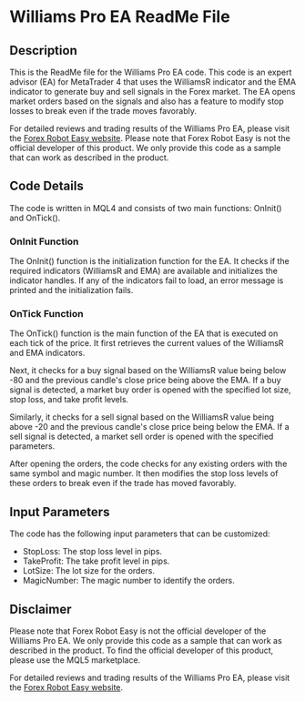 # Williams Pro EA ReadMe File

## Description

This is the ReadMe file for the Williams Pro EA code. This code is an expert advisor (EA) for MetaTrader 4 that uses the WilliamsR indicator and the EMA indicator to generate buy and sell signals in the Forex market. The EA opens market orders based on the signals and also has a feature to modify stop losses to break even if the trade moves favorably.

For detailed reviews and trading results of the Williams Pro EA, please visit the [Forex Robot Easy website](https://forexroboteasy.com/forex-robot-review/williams-pro-ea-review-reliable-forex-trading-software/). Please note that Forex Robot Easy is not the official developer of this product. We only provide this code as a sample that can work as described in the product.

## Code Details

The code is written in MQL4 and consists of two main functions: OnInit() and OnTick().

### OnInit Function

The OnInit() function is the initialization function for the EA. It checks if the required indicators (WilliamsR and EMA) are available and initializes the indicator handles. If any of the indicators fail to load, an error message is printed and the initialization fails.

### OnTick Function

The OnTick() function is the main function of the EA that is executed on each tick of the price. It first retrieves the current values of the WilliamsR and EMA indicators.

Next, it checks for a buy signal based on the WilliamsR value being below -80 and the previous candle's close price being above the EMA. If a buy signal is detected, a market buy order is opened with the specified lot size, stop loss, and take profit levels.

Similarly, it checks for a sell signal based on the WilliamsR value being above -20 and the previous candle's close price being below the EMA. If a sell signal is detected, a market sell order is opened with the specified parameters.

After opening the orders, the code checks for any existing orders with the same symbol and magic number. It then modifies the stop loss levels of these orders to break even if the trade has moved favorably.

## Input Parameters

The code has the following input parameters that can be customized:

- StopLoss: The stop loss level in pips.
- TakeProfit: The take profit level in pips.
- LotSize: The lot size for the orders.
- MagicNumber: The magic number to identify the orders.

## Disclaimer

Please note that Forex Robot Easy is not the official developer of the Williams Pro EA. We only provide this code as a sample that can work as described in the product. To find the official developer of this product, please use the MQL5 marketplace.

For detailed reviews and trading results of the Williams Pro EA, please visit the [Forex Robot Easy website](https://forexroboteasy.com/forex-robot-review/williams-pro-ea-review-reliable-forex-trading-software/).
